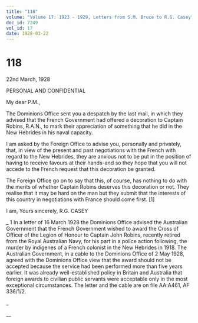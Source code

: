 ```yaml
---
title: "118"
volume: "Volume 17: 1923 - 1929, Letters from S.M. Bruce to R.G. Casey"
doc_id: 7249
vol_id: 17
date: 1928-03-22
---
```


# 118

22nd March, 1928

PERSONAL AND CONFIDENTIAL

My dear P.M.,

The Dominions Office sent you a despatch by the last mail, in which they advised that the French Government had offered a decoration to Captain Robins, R.A.N., to mark their appreciation of something that he did in the New Hebrides in his naval capacity.

I am asked by the Foreign Office to advise you, personally and privately, that, in view of the present and past negotiations with the French with regard to the New Hebrides, they are anxious not to be put in the position of having to receive favours at their hands-and so they hope that you will not accede to the French request that this decoration be granted.

The Foreign Office go on to say that this, of course, has nothing to do with the merits of whether Captain Robins deserves this decoration or not. They realise that it may be hard on the man but they submit that the interests of this country in negotiations with France should come first. [1]

I am, Yours sincerely, R.G. CASEY 

_ 1 In a letter of 16 March 1928 the Dominions Office advised the Australian Government that the French Government wished to award the Cross of Officer of the Legion of Honour to Captain John Robins, recently retired from the Royal Australian Navy, for his part in a police action following, the murder by indigenes of a French colonist in the New Hebrides in 1918. The Australian Government, in a cable to the Dominions Office of 2 May 1928, agreed with the Dominions Office view that the award should not be accepted because the service had been performed more than five years earlier. It was already well-established policy in Britain and Australia that foreign awards to civilian public servants were acceptable only in the most exceptional circumstances. The letter and the cable are on file AA:A461, AF 336/1/2.

_

__

